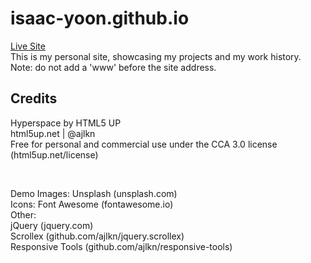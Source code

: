 # isaac-yoon.github.io
[Live Site](https://isaac-yoon.github.io/) </br>
This is my personal site, showcasing my projects and my work history. </br>
Note: do not add a 'www' before the site address.

## Credits
Hyperspace by HTML5 UP </br>
html5up.net | @ajlkn </br>
Free for personal and commercial use under the CCA 3.0 license (html5up.net/license) </br>

</br>

Demo Images: Unsplash (unsplash.com) </br>
Icons: Font Awesome (fontawesome.io) </br>
Other: </br>
	jQuery (jquery.com) </br>
	Scrollex (github.com/ajlkn/jquery.scrollex) </br>
	Responsive Tools (github.com/ajlkn/responsive-tools) </br>